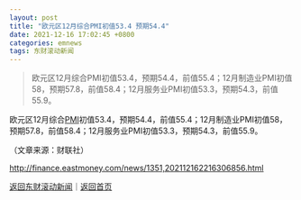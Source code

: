 ```yaml
---
layout: post
title: "欧元区12月综合PMI初值53.4 预期54.4"
date: 2021-12-16 17:02:45 +0800
categories: emnews
tags: 东财滚动新闻
---
```

> 欧元区12月综合PMI初值53.4，预期54.4，前值55.4；12月制造业PMI初值58，预期57.8，前值58.4；12月服务业PMI初值53.3，预期54.3，前值55.9。

<p>欧元区12月综合<span id="Info.340"><a href="http://data.eastmoney.com/cjsj/pmi.html" class="infokey">PMI</a></span>初值53.4，预期54.4，前值55.4；12月制造业PMI初值58，预期57.8，前值58.4；12月服务业PMI初值53.3，预期54.3，前值55.9。 </p><p class="em_media">（文章来源：财联社）</p>

<http://finance.eastmoney.com/news/1351,202112162216306856.html>

[返回东财滚动新闻](//finews.withounder.com/emnews/)｜[返回首页](//finews.withounder.com/)